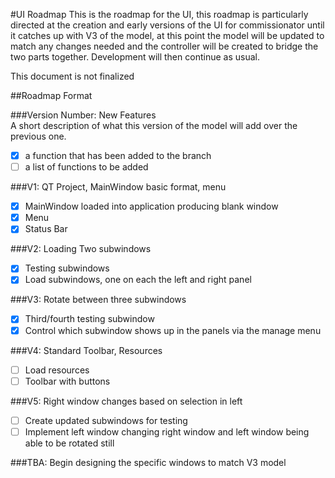 #UI Roadmap
This is the roadmap for the UI, this roadmap is particularly directed at the creation and early versions of the UI for commissionator until it catches up with V3 of the model, at this point the model will be updated to match any changes needed and the controller will be created to bridge the two parts together. Development will then continue as usual.
  
This document is not finalized  
  
##Roadmap Format  
  
###Version Number: New Features  
A short description of what this version of the model will add over the previous one.  
- [x] a function that has been added to the branch  
- [ ] a list of functions to be added  
  
###V1: QT Project, MainWindow basic format, menu  
- [x] MainWindow loaded into application producing blank window  
- [x] Menu  
- [x] Status Bar  
  
###V2: Loading Two subwindows  
- [x] Testing subwindows  
- [x] Load subwindows, one on each the left and right panel  
  
###V3: Rotate between three subwindows  
- [x] Third/fourth testing subwindow
- [x] Control which subwindow shows up in the panels via the manage menu   
   
###V4: Standard Toolbar, Resources  
- [ ] Load resources  
- [ ] Toolbar with buttons  
  
###V5: Right window changes based on selection in left  
- [ ] Create updated subwindows for testing  
- [ ] Implement left window changing right window and left window being able to be rotated still  
  
###TBA: Begin designing the specific windows to match V3 model